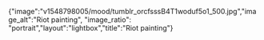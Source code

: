 {"image":"v1548798005/mood/tumblr_orcfsssB4T1woduf5o1_500.jpg","image_alt":"Riot painting", "image_ratio": "portrait","layout":"lightbox","title":"Riot painting"}